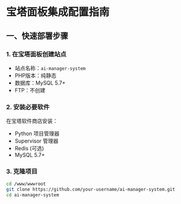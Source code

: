 # 宝塔面板集成配置指南

## 一、快速部署步骤

### 1. 在宝塔面板创建站点
- 站点名称：`ai-manager-system`
- PHP版本：纯静态
- 数据库：MySQL 5.7+
- FTP：不创建

### 2. 安装必要软件
在宝塔软件商店安装：
- Python 项目管理器
- Supervisor 管理器
- Redis (可选)
- MySQL 5.7+

### 3. 克隆项目
```bash
cd /www/wwwroot
git clone https://github.com/your-username/ai-manager-system.git
cd ai-manager-system